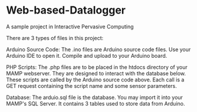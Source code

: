 # Web-based-Datalogger
A sample project in Interactive Pervasive Computing

There are 3 types of files in this project:
   



Arduino Source Code:
The .ino files are Arduino source code files. Use your Arduino IDE to open it.
Compile and upload to your Arduino board.

PHP Scripts:
The .php files are to be placed in the htdocs directory of your MAMP webserver.
They are designed to interact with the database below. These scripts are called by
the Arduino source code above. Each call is a GET request containing the script name
and some sensor parameters.

Database:
The arduio.sql file is the database. You may import it into your MAMP's SQL Server.
It contains 3 tables used to store data from Arduino.
